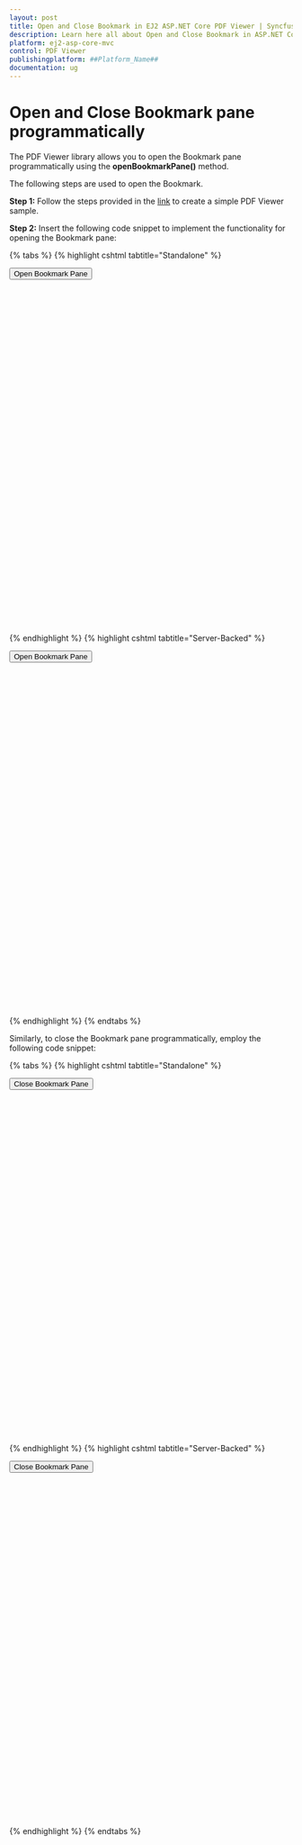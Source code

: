 ```yaml
---
layout: post
title: Open and Close Bookmark in EJ2 ASP.NET Core PDF Viewer | Syncfusion
description: Learn here all about Open and Close Bookmark in ASP.NET Core Pdfviewer component of Syncfusion Essential JS 2 and more.
platform: ej2-asp-core-mvc
control: PDF Viewer
publishingplatform: ##Platform_Name##
documentation: ug
---
```


# Open and Close Bookmark pane programmatically

The PDF Viewer library allows you to open the Bookmark pane programmatically using the **openBookmarkPane()** method.

The following steps are used to open the Bookmark.

**Step 1:** Follow the steps provided in the [link](https://ej2.syncfusion.com/aspnetcore/documentation/pdfviewer/getting-started/) to create a simple PDF Viewer sample.

**Step 2:** Insert the following code snippet to implement the functionality for opening the Bookmark pane:

{% tabs %}
{% highlight cshtml tabtitle="Standalone" %}

<button type="button" onclick="openBookmark()">Open Bookmark Pane</button>

<div style="width:100%;height:600px">
    <ejs-pdfviewer id="pdfviewer"
                   style="height:600px"
                   documentPath="https://cdn.syncfusion.com/content/pdf/pdf-succinctly.pdf"
                   resourceUrl="https://cdn.syncfusion.com/ej2/24.1.41/dist/ej2-pdfviewer-lib">
    </ejs-pdfviewer>
</div>

<script>
    function openBookmark() {
        var pdfViewer = document.getElementById('pdfviewer').ej2_instances[0];
        viewer.bookmarkViewModule.openBookmarkPane();
    }
</script>
{% endhighlight %}
{% highlight cshtml tabtitle="Server-Backed" %}

<button type="button" onclick="openBookmark()">Open Bookmark Pane</button>

<div style="width:100%;height:600px">
    <ejs-pdfviewer id="pdfviewer"
                   style="height:600px"
                   serviceUrl='/Index'
                   documentPath="https://cdn.syncfusion.com/content/pdf/pdf-succinctly.pdf">
    </ejs-pdfviewer>
</div>

<script>
    function openBookmark() {
        var pdfViewer = document.getElementById('pdfviewer').ej2_instances[0];
        viewer.bookmarkViewModule.openBookmarkPane();
    }
</script>

{% endhighlight %}
{% endtabs %}

Similarly, to close the Bookmark pane programmatically, employ the following code snippet:

{% tabs %}
{% highlight cshtml tabtitle="Standalone" %}

<button type="button" onclick="closeBookmark()">Close Bookmark Pane</button>

<div style="width:100%;height:600px">
    <ejs-pdfviewer id="pdfviewer"
                   style="height:600px"
                   documentPath="https://cdn.syncfusion.com/content/pdf/pdf-succinctly.pdf"
                   resourceUrl="https://cdn.syncfusion.com/ej2/24.1.41/dist/ej2-pdfviewer-lib">
    </ejs-pdfviewer>
</div>

<script>
    function closeBookmark() {
        var pdfViewer = document.getElementById('pdfviewer').ej2_instances[0];
        viewer.bookmarkViewModule.closeBookmarkPane();
    }
</script>
{% endhighlight %}
{% highlight cshtml tabtitle="Server-Backed" %}

<button type="button" onclick="closeBookmark()">Close Bookmark Pane</button>

<div style="width:100%;height:600px">
    <ejs-pdfviewer id="pdfviewer"
                   style="height:600px"
                   serviceUrl='/Index'
                   documentPath="https://cdn.syncfusion.com/content/pdf/pdf-succinctly.pdf">
    </ejs-pdfviewer>
</div>

<script>
    function closeBookmark() {
        var pdfViewer = document.getElementById('pdfviewer').ej2_instances[0];
        viewer.bookmarkViewModule.closeBookmarkPane();
    }
</script>

{% endhighlight %}
{% endtabs %}
